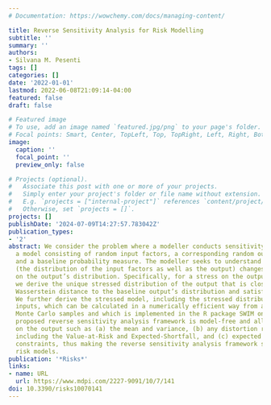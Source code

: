 ```yaml
---
# Documentation: https://wowchemy.com/docs/managing-content/

title: Reverse Sensitivity Analysis for Risk Modelling
subtitle: ''
summary: ''
authors:
- Silvana M. Pesenti
tags: []
categories: []
date: '2022-01-01'
lastmod: 2022-06-08T21:09:14-04:00
featured: false
draft: false

# Featured image
# To use, add an image named `featured.jpg/png` to your page's folder.
# Focal points: Smart, Center, TopLeft, Top, TopRight, Left, Right, BottomLeft, Bottom, BottomRight.
image:
  caption: ''
  focal_point: ''
  preview_only: false

# Projects (optional).
#   Associate this post with one or more of your projects.
#   Simply enter your project's folder or file name without extension.
#   E.g. `projects = ["internal-project"]` references `content/project/deep-learning/index.md`.
#   Otherwise, set `projects = []`.
projects: []
publishDate: '2024-07-09T14:27:57.783042Z'
publication_types:
- '2'
abstract: We consider the problem where a modeller conducts sensitivity analysis of
  a model consisting of random input factors, a corresponding random output of interest,
  and a baseline probability measure. The modeller seeks to understand how the model
  (the distribution of the input factors as well as the output) changes under a stress
  on the output’s distribution. Specifically, for a stress on the output random variable,
  we derive the unique stressed distribution of the output that is closest in the
  Wasserstein distance to the baseline output’s distribution and satisfies the stress.
  We further derive the stressed model, including the stressed distribution of the
  inputs, which can be calculated in a numerically efficient way from a set of baseline
  Monte Carlo samples and which is implemented in the R package SWIM on CRAN. The
  proposed reverse sensitivity analysis framework is model-free and allows for stresses
  on the output such as (a) the mean and variance, (b) any distortion risk measure
  including the Value-at-Risk and Expected-Shortfall, and (c) expected utility type
  constraints, thus making the reverse sensitivity analysis framework suitable for
  risk models.
publication: '*Risks*'
links:
- name: URL
  url: https://www.mdpi.com/2227-9091/10/7/141
doi: 10.3390/risks10070141
---
```


